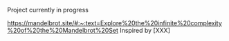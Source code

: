 Project currently in progress




https://mandelbrot.site/#:~:text=Explore%20the%20infinite%20complexity%20of%20the%20Mandelbrot%20Set
Inspired by [XXX]